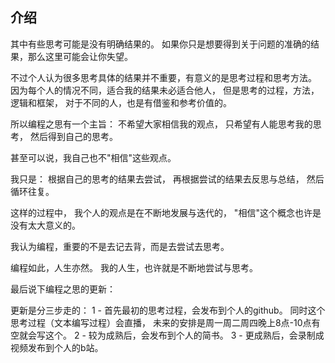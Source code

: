 ## 介绍
其中有些思考可能是没有明确结果的。
如果你只是想要得到关于问题的准确的结果，那么这里可能会让你失望。

不过个人认为很多思考具体的结果并不重要，有意义的是思考过程和思考方法。
因为每个人的情况不同，适合我的结果未必适合他人，
但是思考的过程，方法，逻辑和框架，
对于不同的人，也是有借鉴和参考价值的。

所以编程之思有一个主旨：
不希望大家相信我的观点，
只希望有人能思考我的思考，
然后得到自己的思考。

甚至可以说，我自己也不"相信"这些观点。

我只是：
根据自己的思考的结果去尝试，
再根据尝试的结果去反思与总结，
然后循环往复。

这样的过程中，
我个人的观点是在不断地发展与迭代的，
"相信"这个概念也许是没有太大意义的。

我认为编程，重要的不是去记去背，而是去尝试去思考。

编程如此，人生亦然。
我的人生，也许就是不断地尝试与思考。


最后说下编程之思的更新：

更新是分三步走的：
1 - 首先最初的思考过程，会发布到个人的github。
  同时这个思考过程（文本编写过程）会直播，
  未来的安排是周一周二周四晚上8点-10点有空就会写这个。
2 - 较为成熟后，会发布到个人的简书。
3 - 更成熟后，会录制成视频发布到个人的b站。
